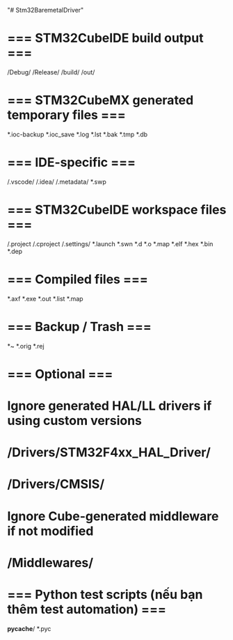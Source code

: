 "# Stm32BaremetalDriver" 
# === STM32CubeIDE build output ===
/Debug/
/Release/
/build/
/out/

# === STM32CubeMX generated temporary files ===
*.ioc-backup
*.ioc_save
*.log
*.lst
*.bak
*.tmp
*.db

# === IDE-specific ===
/.vscode/
/.idea/
/.metadata/
*.swp

# === STM32CubeIDE workspace files ===
/.project
/.cproject
/.settings/
*.launch
*.swn
*.d
*.o
*.map
*.elf
*.hex
*.bin
*.dep

# === Compiled files ===
*.axf
*.exe
*.out
*.list
*.map

# === Backup / Trash ===
*~
*.orig
*.rej

# === Optional ===
# Ignore generated HAL/LL drivers if using custom versions
# /Drivers/STM32F4xx_HAL_Driver/
# /Drivers/CMSIS/

# Ignore Cube-generated middleware if not modified
# /Middlewares/

# === Python test scripts (nếu bạn thêm test automation) ===
__pycache__/
*.pyc
